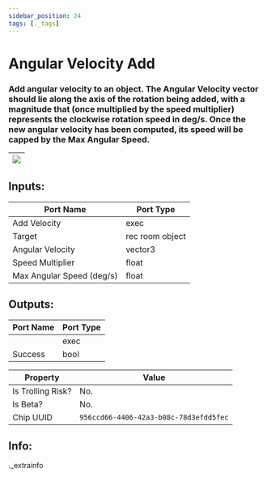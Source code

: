 ```yaml
---
sidebar_position: 24
tags: [._tags]
---
```


# Angular Velocity Add


### Add angular velocity to an object. The Angular Velocity vector should lie along the axis of the rotation being added, with a magnitude that (once multiplied by the speed multiplier) represents the clockwise rotation speed in deg/s. Once the new angular velocity has been computed, its speed will be capped by the Max Angular Speed.

| ![](https://images-ext-2.discordapp.net/external/MPmIaQzlEPmgGWlgi-WxBBXt0Bjv_zWPkg1y1f_sy3s/https/www.recroomcircuits.com/image/circuit/absolute-value?width=206&height=108) |
|-----|

## Inputs:
| Port Name | Port Type |
|-----------|-----------|
| Add Velocity | exec |
| Target | rec room object |
| Angular Velocity | vector3 |
| Speed Multiplier | float |
| Max Angular Speed (deg/s) | float |

## Outputs:
| Port Name | Port Type |
|-----------|-----------|
|  | exec |
| Success | bool | 

| Property  | Value |
|-------------------|-----------|
| Is Trolling Risk? | No. |
| Is Beta? | No. |
| Chip UUID | `956ccd66-4406-42a3-b08c-78d3efdd5fec` |

## Info:
._extrainfo